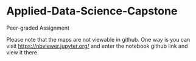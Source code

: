 # Applied-Data-Science-Capstone
Peer-graded Assignment

Please note that the maps are not viewable in github.
One way is you can visit https://nbviewer.jupyter.org/ and enter the notebook github link and view it there.
